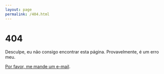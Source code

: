 ```yaml
---
layout: page
permalink: /404.html
---
```


# 404

Desculpe, eu não consigo encontrar esta página. Provavelmente, é um erro meu.

<a href="{{ site.baseurl }}/pages/about.html#contact">Por favor, me mande um e-mail</a>.

